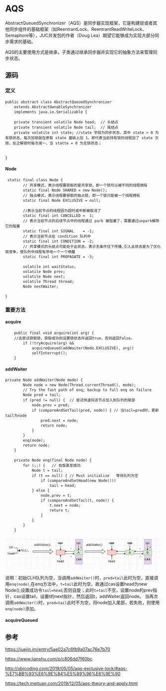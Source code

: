 # AQS
AbstractQueuedSynchronizer（AQS）是同步器实现框架，它是构建锁或者其他同步组件的基础框架（如ReentrantLock、ReentrantReadWriteLock、Semaphore等），JUC并发包的作者（Doug Lea）期望它能够成为实现大部分同步需求的基础。

AQS的主要使用方式是继承，子类通过继承同步器并实现它的抽象方法来管理同步状态。

## 源码

### 定义
```
public abstract class AbstractQueuedSynchronizer
    extends AbstractOwnableSynchronizer
    implements java.io.Serializable {

    private transient volatile Node head;  // 头结点
    private transient volatile Node tail;  // 尾结点
    private volatile int state; //state 字段为同步状态，其中 state > 0 为有锁状态，每次加锁就在原有 state 基础上加 1，即代表当前持有锁的线程加了 state 次锁，反之解锁时每次减一，当 statte = 0 为无锁状态；


}
```

#### Node
```
 static final class Node {
        // 共享模式，表示线程要获取的是共享锁，即一个锁可以被不同的线程拥有
        static final Node SHARED = new Node();  
        // 独占模式，表示线程要获取的独占锁，即一个锁只能被一个线程拥有
        static final Node EXCLUSIVE = null;  

        //表示当前节点的线程因为超时或中断被取消了
        static final int CANCELLED =  1;  
        // 表示当前节点的后续节点中的线程通过 park 被阻塞了，需要通过unpark解除它的阻塞
        static final int SIGNAL    = -1; 
        // 表示当前节点在 condition 队列中
        static final int CONDITION = -2;  
        // 共享模式的头结点可能处于此状态，表示无条件往下传播,引入此状态是为了优化锁竞争，使队列中线程有序地一个一个唤醒
        static final int PROPAGATE = -3;

        volatile int waitStatus;
        volatile Node prev;
        volatile Node next;
        volatile Thread thread;
        Node nextWaiter;

}
```


### 重要方法

#### acquire
```
    public final void acquire(int arg) {
	//去尝试获取锁，获取成功则设置锁状态并返回true，否则返回false。
        if (!tryAcquire(arg) &&
            acquireQueued(addWaiter(Node.EXCLUSIVE), arg))
            selfInterrupt();
    }

```


#### addWaiter
```
private Node addWaiter(Node mode) {
        Node node = new Node(Thread.currentThread(), mode);
        // Try the fast path of enq; backup to full enq on failure
        Node pred = tail;
        if (pred != null) {  // 尝试快速将该节点加入到队列的尾部
            node.prev = pred;
            if (compareAndSetTail(pred, node)) { // 当tail=pred时，更新tail为node
                pred.next = node;
                return node;
            }
        }
        enq(node);
        return node;
    }

    private Node enq(final Node node) {
        for (;;) {   // 自旋直至成功
            Node t = tail;
            if (t == null) { // Must initialize   等待队列为空
                if (compareAndSetHead(new Node()))
                    tail = head;
            } else {
                node.prev = t;
                if (compareAndSetTail(t, node)) {
                    t.next = node;
                    return t;
                }
            }
        }
    }
```


![title](https://raw.githubusercontent.com/pallcard/noteImg/master/noteImg/2020/04/02/1585839797495-1585839797498.png)


说明：初始CLH队列为空，当调用`addWaiter()`时，`pred=tail`此时为空，直接调用`enq(node)`,在enq方法中，`t=tail`此时为空，故通过cas设置head为new Node();设置成功令`tail=head`,否则自旋；此时`t=tail`不空，设置node的prev指针，cas设置tail，设置t的next指针，然后返回t，addWaiter返回node。
当再次调用`addWaiter()`时，`pred=tail`此时不为空，将node加入尾部，若失败，则使用`enq(node)`添加。


#### acquireQueued


## 参考
https://juejin.im/entry/5ae02a7c6fb9a07ac76e7b70

https://www.jianshu.com/p/c806dd7f60bc

http://objcoding.com/2019/05/05/aqs-exclusive-lock/#aqs-%E7%BB%93%E6%9E%84%E5%89%96%E6%9E%90

https://tech.meituan.com/2019/12/05/aqs-theory-and-apply.html
